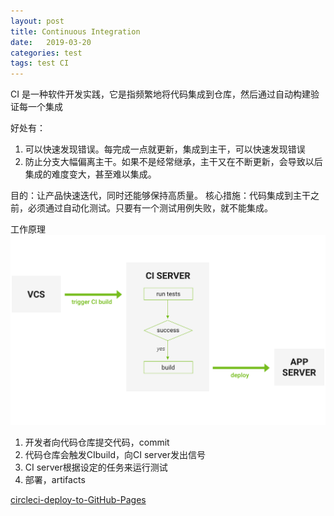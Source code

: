 ```yaml
---
layout: post
title: Continuous Integration
date:   2019-03-20
categories: test
tags: test CI
---
```


CI 是一种软件开发实践，它是指频繁地将代码集成到仓库，然后通过自动构建验证每一个集成
<!--more-->

好处有：

1. 可以快速发现错误。每完成一点就更新，集成到主干，可以快速发现错误
2. 防止分支大幅偏离主干。如果不是经常继承，主干又在不断更新，会导致以后集成的难度变大，甚至难以集成。

目的：让产品快速迭代，同时还能够保持高质量。
核心措施：代码集成到主干之前，必须通过自动化测试。只要有一个测试用例失败，就不能集成。

工作原理
![CI](/assets/images/ci.png)

1. 开发者向代码仓库提交代码，commit
2. 代码仓库会触发CIbuild，向CI server发出信号
3. CI server根据设定的任务来运行测试
4. 部署，artifacts

[circleci-deploy-to-GitHub-Pages](https://circleci.com/blog/deploying-documentation-to-github-pages-with-continuous-integration/)